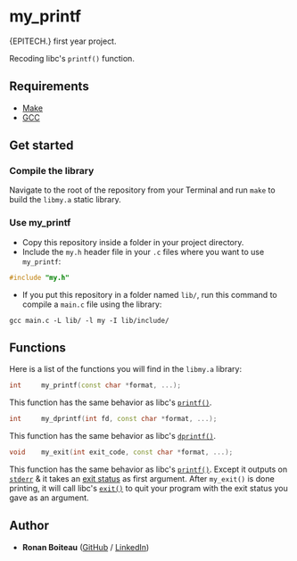 # my_printf

{EPITECH.} first year project.

Recoding libc's `printf()` function.

## Requirements

 - [Make](https://www.gnu.org/software/make/)
 - [GCC](https://gcc.gnu.org/)

## Get started

### Compile the library

Navigate to the root of the repository from your Terminal and run `make` to build the `libmy.a` static library.

### Use my_printf

 - Copy this repository inside a folder in your project directory.
 - Include the `my.h` header file in your `.c` files where you want to use `my_printf`:
```cpp
#include "my.h"
```
 - If you put this repository in a folder named `lib/`, run this command to compile a `main.c` file using the library:
```
gcc main.c -L lib/ -l my -I lib/include/
```

## Functions

Here is a list of the functions you will find in the `libmy.a` library:

```cpp
int     my_printf(const char *format, ...);
```
This function has the same behavior as libc's [`printf()`](https://linux.die.net/man/3/printf).

```cpp
int     my_dprintf(int fd, const char *format, ...);
```
This function has the same behavior as libc's [`dprintf()`](https://linux.die.net/man/3/dprintf).

```cpp
void    my_exit(int exit_code, const char *format, ...);
```
This function has the same behavior as libc's [`printf()`](https://linux.die.net/man/3/printf). Except it outputs on [`stderr`](https://en.wikipedia.org/wiki/Standard_streams#Standard_error_(stderr)) & it takes an [exit status](https://en.wikipedia.org/wiki/Exit_status#C_language) as first argument. After `my_exit()` is done printing, it will call libc's [`exit()`](https://linux.die.net/man/3/exit) to quit your program with the exit status you gave as an argument.

## Author

* **Ronan Boiteau** ([GitHub](https://github.com/ronanboiteau) / [LinkedIn](https://www.linkedin.com/in/ronanboiteau/))
